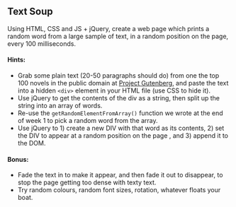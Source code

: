 ## Text Soup

Using HTML, CSS and JS + jQuery, create a web page which prints a random word from a large sample of text, in a random position on the page, every 100 milliseconds.

#### Hints:
- Grab some plain text (20-50 paragraphs should do) from one the top 100 novels in the public domain at [Project Gutenberg](https://www.gutenberg.org/browse/scores/top), and paste the text into a hidden `<div>` element in your HTML file (use CSS to hide it).
- Use jQuery to get the contents of the div as a string, then split up the string into an array of words.
- Re-use the `getRandomElementFromArray()` function we wrote at the end of week 1 to pick a random word from the array.
- Use jQuery to 1) create a new DIV with that word as its contents, 2) set the DIV to appear at a random position on the page , and 3) append it to the DOM.


#### Bonus:
- Fade the text in to make it appear, and then fade it out to disappear, to stop the page getting too dense with texty text.
- Try random colours, random font sizes, rotation, whatever floats your boat.
